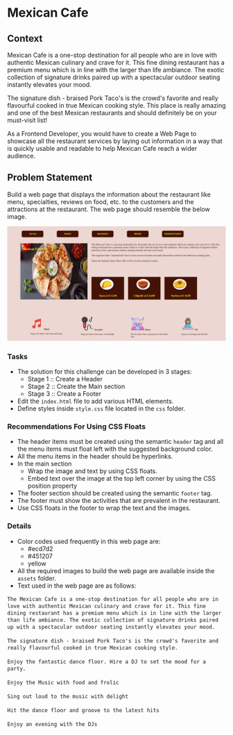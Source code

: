 # Mexican Cafe

## Context

Mexican Cafe is a one-stop destination for all people who are in love with authentic Mexican culinary and crave for it. This fine dining restaurant has a premium menu which is in line with the larger than life ambiance. The exotic collection of signature drinks paired up with a spectacular outdoor seating instantly elevates your mood.

The signature dish - braised Pork Taco's is the crowd's favorite and really flavourful cooked in true Mexican cooking style. This place is really amazing and one of the best Mexican restaurants and should definitely be on your must-visit list! 

As a Frontend Developer, you would have to create a Web Page to showcase all the restaurant services by laying out information in a way that is quickly usable and readable to help Mexican Cafe reach a wider audience.

## Problem Statement

 Build a web page that displays the information about the restaurant like menu, specialties, reviews on food, etc. to the customers and the attractions at the restaurant. The web page should resemble the below image.

![](./Restaurant.png)

### Tasks

- The solution for this challenge can be developed in 3 stages:​
    - Stage 1 :: Create a Header​
    - Stage 2 :: Create the Main section​
    - Stage 3 :: Create a Footer​
- Edit the `index.html` file to add various HTML elements.​
- Define styles inside `style.css` file located in the `css` folder.

### Recommendations For Using CSS Floats 

- The header items must be created using the semantic `header` tag and all the menu items must float left with the suggested background color.​
- All the menu items in the header should be hyperlinks.​
- In the main section ​
    - Wrap the image and text by using CSS floats.​
    - Embed text over the image at the top left corner by using the CSS position property​
- The footer section should be created using the semantic `footer` tag.​
- The footer must show the activities that are prevalent in the restaurant.​
- Use CSS floats in the footer to wrap the text and the images.​

### Details

- Color codes used frequently in this web page are:
    - #ecd7d2
    - #451207
    - yellow
- All the required images to build the web page are available inside the `assets` folder.
- Text used in the web page are as follows:
```
The Mexican Cafe is a one-stop destination for all people who are in love with authentic Mexican culinary and crave for it. This fine dining restaurant has a premium menu which is in line with the larger than life ambiance. The exotic collection of signature drinks paired up with a spectacular outdoor seating instantly elevates your mood.

The signature dish - braised Pork Taco's is the crowd's favorite and really flavourful cooked in true Mexican cooking style.

Enjoy the fantastic dance floor. Hire a DJ to set the mood for a party.

Enjoy the Music with food and frolic

Sing out loud to the music with delight

Hit the dance floor and groove to the latest hits

Enjoy an evening with the DJs
```

